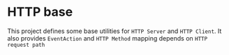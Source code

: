 # HTTP base

This project defines some base utilities for `HTTP Server` and `HTTP Client`. It also provides `EventAction` and `HTTP Method` mapping depends on `HTTP request path`
